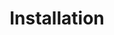 ---
layout: default.tmplt
title: Installation
description:
summary:
keywords:
author:
email:
updated:
---